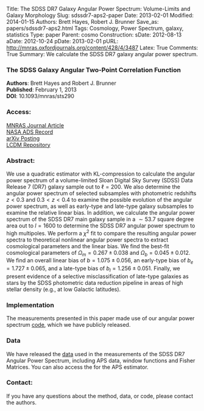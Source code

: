Title: The SDSS DR7 Galaxy Angular Power Spectrum: Volume-Limits and Galaxy Morphology
Slug: sdssdr7-aps2-paper
Date: 2013-02-01
Modified: 2014-01-15
Authors: Brett Hayes, Robert J. Brunner
Save_as: papers/sdssdr7-aps2.html
Tags: Cosmology, Power Spectrum, galaxy, statistics
Type: paper
Parent: cosmo
Construction:
sDate: 2012-08-13
aDate: 2012-10-24
pDate: 2013-02-01
pURL: http://mnras.oxfordjournals.org/content/428/4/3487
Latex: True
Comments: True
Summary: We calculate the SDSS DR7 galaxy angular power spectrum.

### The SDSS Galaxy Angular Two-Point Correlation Function
 
**Authors**: Brett Hayes and Robert J. Brunner  
**Published**:   February 1, 2013  
**DOI**: 10.1093/mnras/sts290

### Access:

[MNRAS Journal Article](http://mnras.oxfordjournals.org/content/428/4/3487)  
[NASA ADS Record](http://adsabs.harvard.edu/abs/2013MNRAS.428.3487H)  
[arXiv Posting](http://arxiv.org/abs/1211.1420)  
[LCDM Repository](/static/papers/sdssdr7-aps2.pdf)

### Abstract:

We use a quadratic estimator with KL-compression to calculate the
angular power spectrum of a volume-limited Sloan Digital Sky Survey
(SDSS) Data Release 7 (DR7) galaxy sample out to $\ell = 200$.  We also
determine the angular power spectrum of selected subsamples with
photometric redshifts $z < 0.3$ and $0.3 < z <0.4$ to examine the
possible evolution of the angular power spectrum, as well as early-type
and late-type galaxy subsamples to examine the relative linear bias.  In
addition, we calculate the angular power spectrum of the SDSS DR7 main
galaxy sample in a $\sim 53.7$ square degree area out to $l = 1600$ to
determine the SDSS DR7 angular power spectrum to high multipoles.  We
perform a $\chi^2$ fit to compare the resulting angular power spectra to
theoretical nonlinear angular power spectra to extract cosmological
parameters and the linear bias.  We find the best-fit cosmological
parameters of $\Omega_m = 0.267 \pm 0.038$ and $\Omega_b = 0.045 \pm
0.012$.  We find an overall linear bias of $b = 1.075 \pm 0.056$, an
early-type bias of $b_{e} = 1.727 \pm 0.065$, and a late-type bias of
$b_{l} = 1.256 \pm 0.051$.  Finally, we present evidence of a selective
misclassification of late-type galaxies as stars by the SDSS photometric
data reduction pipeline in areas of high stellar density (e.g.,
at low Galactic latitudes).


### Implementation

The measurements presented in this paper made use of our angular power
spectrum [code](/code/aps-code.html), which we have publicly released.

### Data

We have released the [data](/data/sdssDR7-aps-data.html) used in the
measurements of the SDSS DR7 Angular Power Spectrum, including APS data,
window functions and Fisher Matrices. You can also access the  for the
APS estimator.


### Contact:

If you have any questions about the method, data, or code, please contact
the authors.
